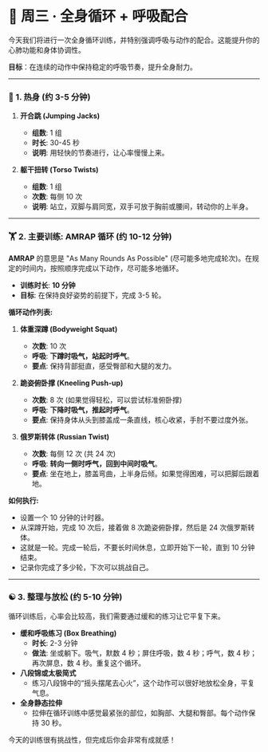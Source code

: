 # 💨 周三 · 全身循环 + 呼吸配合

今天我们将进行一次全身循环训练，并特别强调呼吸与动作的配合。这能提升你的心肺功能和身体协调性。

**目标**：在连续的动作中保持稳定的呼吸节奏，提升全身耐力。

---

### 🧘 1. 热身 (约 3-5 分钟)

1.  **开合跳 (Jumping Jacks)**
    - **组数**: 1 组
    - **时长**: 30-45 秒
    - **说明**: 用轻快的节奏进行，让心率慢慢上来。

2.  **躯干扭转 (Torso Twists)**
    - **组数**: 1 组
    - **次数**: 每侧 10 次
    - **说明**: 站立，双脚与肩同宽，双手可放于胸前或腰间，转动你的上半身。

---

### 🏋️ 2. 主要训练: AMRAP 循环 (约 10-12 分钟)

**AMRAP** 的意思是 "As Many Rounds As Possible" (尽可能多地完成轮次)。在规定的时间内，按照顺序完成以下动作，尽可能多地循环。

- **训练时长**: **10 分钟**
- **目标**: 在保持良好姿势的前提下，完成 3-5 轮。

**循环动作列表:**

1.  **体重深蹲 (Bodyweight Squat)**
    - **次数**: 10 次
    - **呼吸**: **下蹲时吸气，站起时呼气**。
    - **要点**: 保持背部挺直，感受臀部和大腿的发力。

2.  **跪姿俯卧撑 (Kneeling Push-up)**
    - **次数**: 8 次 (如果觉得轻松，可以尝试标准俯卧撑)
    - **呼吸**: **下降时吸气，推起时呼气**。
    - **要点**: 保持身体从头到膝盖成一条直线，核心收紧，手肘不要过度外张。

3.  **俄罗斯转体 (Russian Twist)**
    - **次数**: 每侧 12 次 (共 24 次)
    - **呼吸**: **转向一侧时呼气，回到中间时吸气**。
    - **要点**: 坐在地上，膝盖弯曲，上半身后倾。如果觉得困难，可以把脚后跟着地。

**如何执行:**
- 设置一个 10 分钟的计时器。
- 从深蹲开始，完成 10 次后，接着做 8 次跪姿俯卧撑，然后是 24 次俄罗斯转体。
- 这就是一轮。完成一轮后，不要长时间休息，立即开始下一轮，直到 10 分钟结束。
- 记录你完成了多少轮，下次可以挑战自己。

---

### ☯️ 3. 整理与放松 (约 5-10 分钟)

循环训练后，心率会比较高，我们需要通过缓和的练习让它平复下来。

- **缓和呼吸练习 (Box Breathing)**
    - **时长**: 2-3 分钟
    - **做法**: 坐或躺下。吸气，默数 4 秒；屏住呼吸，数 4 秒；呼气，数 4 秒；再次屏息，数 4 秒。重复这个循环。
- **八段锦或太极简式**
    - 练习八段锦中的“摇头摆尾去心火”，这个动作可以很好地放松全身，平复气息。
- **全身静态拉伸**
    - 拉伸在循环训练中感觉最紧张的部位，如胸部、大腿和臀部。每个动作保持 30 秒。

今天的训练很有挑战性，但完成后你会非常有成就感！ 